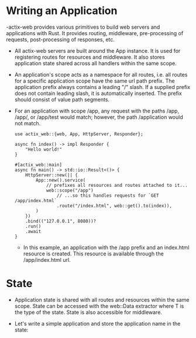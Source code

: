 
# Writing an Application

  -actix-web provides various primitives to build web servers and applications with Rust. It provides routing, middleware, pre-processing of requests, post-processing of responses, etc.

- All actix-web servers are built around the App instance. It is used for registering routes for resources and middleware. It also stores application state shared across all handlers within the same scope.

- An application's scope acts as a namespace for all routes, i.e. all routes for a specific application scope have the same url path prefix. The application prefix always contains a leading "/" slash. If a supplied prefix does not contain leading slash, it is automatically inserted. The prefix should consist of value path segments.

- For an application with scope /app, any request with the paths /app, /app/, or /app/test would match; however, the path /application would not match.

      use actix_web::{web, App, HttpServer, Responder};

      async fn index() -> impl Responder {
          "Hello world!"
      }

      #[actix_web::main]
      async fn main() -> std::io::Result<()> {
          HttpServer::new(|| {
              App::new().service(
                  // prefixes all resources and routes attached to it...
                  web::scope("/app")
                      // ...so this handles requests for `GET /app/index.html`
                      .route("/index.html", web::get().to(index)),
              )
          })
          .bind(("127.0.0.1", 8080))?
          .run()
          .await
      }

  - In this example, an application with the /app prefix and an index.html resource is created. This resource is available through the /app/index.html url.

# State

- Application state is shared with all routes and resources within the same scope. State can be accessed with the web::Data<T> extractor where T is the type of the state. State is also accessible for middleware.

- Let's write a simple application and store the application name in the state:
